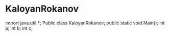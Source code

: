 # KaloyanRokanov
import java.util.*;
Public class KaloyanRokanov;
public static void Main();
int a;
int b;
int c;
